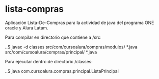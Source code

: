 # lista-compras

Aplicación Lista-De-Compras para la actividad de java del programa ONE oracle y Alura Latam.

Para compilar en directorio que contiene a /src:

..$ javac -d classes src/com/cursoalura/compras/modulos/ *.java src/com/cursoalura/compras/principal/ *.java

Para ejecutar dentro de directorio /classes:

..$ java com.cursoalura.compras.principal.ListaPrincipal


